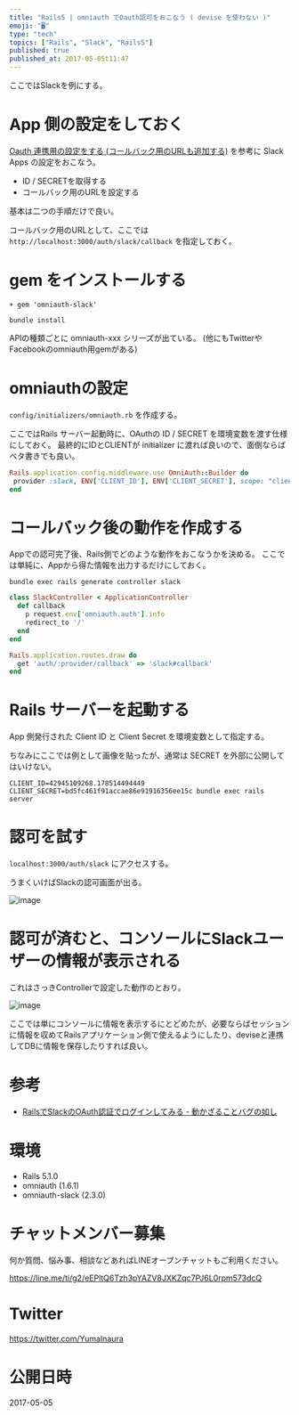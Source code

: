 ```yaml
---
title: "Rails5 | omniauth でOauth認可をおこなう ( devise を使わない )"
emoji: "🖥"
type: "tech"
topics: ["Rails", "Slack", "Rails5"]
published: true
published_at: 2017-05-05t11:47
---
```


ここではSlackを例にする。

# App 側の設定をしておく

[Oauth 連携用の設定をする (コールバック用のURLも追加する)](http://qiita.com/YumaInaura/items/373e217f9368205550ed) を参考に Slack Apps の設定をおこなう。

- ID / SECRETを取得する
- コールバック用のURLを設定する

基本は二つの手順だけで良い。

コールバック用のURLとして、ここでは`http://localhost:3000/auth/slack/callback` を指定しておく。

# gem をインストールする


```diff:Gemfile
+ gem 'omniauth-slack'
```

```
bundle install
```

APIの種類ごとに omniauth-xxx シリーズが出ている。
(他にもTwitterやFacebookのomniauth用gemがある)

# omniauthの設定

`config/initializers/omniauth.rb` を作成する。

ここではRails サーバー起動時に、OAuthの ID / SECRET を環境変数を渡す仕様にしておく。
最終的にIDとCLIENTが initializer に渡れば良いので、面倒ならばベタ書きでも良い。

 ```rb:config/initializers/omniauth.rb
Rails.application.config.middleware.use OmniAuth::Builder do
  provider :slack, ENV['CLIENT_ID'], ENV['CLIENT_SECRET'], scope: "client"
end
```


# コールバック後の動作を作成する

Appでの認可完了後、Rails側でどのような動作をおこなうかを決める。
ここでは単純に、Appから得た情報を出力するだけにしておく。
 
`bundle exec rails generate controller slack`

```ruby:app/controllers/slack_controller.rb
class SlackController < ApplicationController
  def callback
    p request.env['omniauth.auth'].info
    redirect_to '/'
  end
end
```

```ruby:config/routes.rb
Rails.application.routes.draw do
  get 'auth/:provider/callback' => 'slack#callback'
end
```

# Rails サーバーを起動する

App 側発行された Client  ID と Client Secret を環境変数として指定する。

ちなみにここでは例として画像を貼ったが、通常は SECRET を外部に公開してはいけない。

```
CLIENT_ID=42945109268.178514494449 CLIENT_SECRET=bd5fc461f91accae86e91916356ee15c bundle exec rails server
```

# 認可を試す

`localhost:3000/auth/slack` にアクセスする。

うまくいけばSlackの認可画面が出る。

![image](https://qiita-image-store.s3.amazonaws.com/0/89618/75bbc725-c362-a155-0c2a-7316a34ed136.png)

# 認可が済むと、コンソールにSlackユーザーの情報が表示される

これはさっきControllerで設定した動作のとおり。

![image](https://qiita-image-store.s3.amazonaws.com/0/89618/fe557ae4-c405-aa0d-cd7e-a37a9a7a8bf4.png)

ここでは単にコンソールに情報を表示するにとどめたが、必要ならばセッションに情報を収めてRailsアプリケーション側で使えるようにしたり、deviseと連携してDBに情報を保存したりすれば良い。


# 参考

- [RailsでSlackのOAuth認証でログインしてみる - 動かざることバグの如し](http://thr3a.hatenablog.com/entry/20151204/1449240576)


# 環境

- Rails 5.1.0
- omniauth (1.6.1)
- omniauth-slack (2.3.0)








<!-- Update From Qiita API -->

# チャットメンバー募集


何か質問、悩み事、相談などあればLINEオープンチャットもご利用ください。

https://line.me/ti/g2/eEPltQ6Tzh3pYAZV8JXKZqc7PJ6L0rpm573dcQ





# Twitter


https://twitter.com/YumaInaura


<!-- Update From Qiita API -->



# 公開日時

2017-05-05
